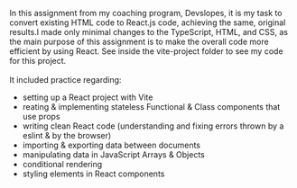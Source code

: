 In this assignment from my coaching program, Devslopes, it is my task to convert existing HTML code to React.js code, achieving the same, original results. I made only minimal changes to the TypeScript, HTML, and CSS, as the main purpose of this assignment is to make the overall code more efficient by using React. See inside the vite-project folder to see my code for this project.<br />
<br />
It included practice regarding:<br />
<ul>
  <li>setting up a React project with Vite</li>
  <li>reating & implementing stateless Functional & Class components that use props</li>
  <li>writing clean React code (understanding and fixing errors thrown by a eslint & by the browser)</li>
  <li>importing & exporting data between documents</li>
  <li>manipulating data in JavaScript Arrays & Objects</li>
  <li>conditional rendering</li>
  <li>styling elements in React components</li>
</ul>
